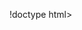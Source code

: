 !doctype html>
<html>
    <head>
        <script src="https://aframe.io/releases/1.0.4/aframe.min.js"></script>
        <script src="https://raw.githack.com/AR-js-org/AR.js/master/aframe/build/aframe-ar.js"></script>
        <script src="https://raw.githack.com/AR-js-org/studio-backend/master/src/modules/marker/tools/gesture-detector.js"></script>
        <script src="https://raw.githack.com/AR-js-org/studio-backend/master/src/modules/marker/tools/gesture-handler.js"></script>
        <script>
            AFRAME.registerComponent('videohandler', {
                init: function () {
                    var marker = this.el;
                    this.vid = document.querySelector("#vid");

                    marker.addEventListener('markerFound', function () {
                        this.toggle = true;
                        this.vid.play();
                    }.bind(this));

                    marker.addEventListener('markerLost', function () {
                        this.toggle = false;
                        this.vid.pause();
                    }.bind(this));
                },
            });
        </script>
    </head>

    <body style="margin: 0; overflow: hidden;">
        <a-scene
            vr-mode-ui="enabled: false"
            loading-screen="enabled: false;"
            arjs='sourceType: webcam; debugUIEnabled: false;'
            id="scene"
            embedded
            gesture-detector
        >
            <a-assets>
                <video
                    id="vid"
                    src="assets/asset.mp4"
                    preload="auto"
                    response-type="arraybuffer"
                    loop
                    crossorigin
                    webkit-playsinline
                    autoplay
                    muted
                    playsinline
                ></video>
                <img crossorigin="anonymous" id="linkedinTexture" src="https://cdn.glitch.com/6f8b5a13-fd4d-445d-b9eb-57c735d720ea%2FPostLinkedin.png?1528821333139">
            </a-assets>

            <a-marker
                type="pattern"
                preset="custom"
                url="assets/marker.patt"
                videohandler
                smooth="true"
                smoothCount="10"
                smoothTolerance="0.01"
                smoothThreshold="5"
                raycaster="objects: .clickable"
                emitevents="true"
                cursor="fuse: false; rayOrigin: mouse;"
                id="markerA"
            >
                <a-video
                    src="#vid"
                    scale="1 1 1"
                    position="0 0.1 0"
                    rotation="-90 0 0"
                    class="clickable"
                    gesture-handler
                ></a-video>
                <a-link class="clickable" href="https://www.linkedin.com/in/pierpaolo28/" title="" image="" position="-1.4 0.0 0.333" rotation="-67.42 0 0" scale="0.6 0.6 0.6" geometry="primitive:circle;segments:64" material="shader:portal;side:double;visible:false" link="title:.">
                        <a-box scale="0.8 0.8 1.05" material="src:#linkedinTexture" position="-0.09854454977856898 -0.0036935886841299587 -0.2155814669584256" radius="2" segments-height="84" rotation="-23.450000000000003 0 0" geometry="">
            </a-marker>

            <a-entity camera></a-entity>
        </a-scene>
    </body>
</html>
